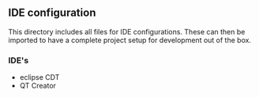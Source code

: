 ## IDE configuration

This directory includes all files for IDE configurations. These can then be imported to have a complete project setup for development out of the box.

### IDE's

+ eclipse CDT
+ QT Creator
